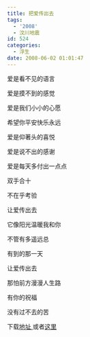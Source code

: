 ```yaml
---
title: 把爱传出去
tags:
  - '2008'
  - 汶川地震
id: 524
categories:
  - 浮生
date: 2008-06-02 01:01:47
---
```


爱是看不见的语言

爱是摸不到的感觉

爱是我们小小的心愿

希望你平安快乐永远

爱是仰著头的喜悦

爱是说不出的感谢

爱是每天多付出一点点

双手合十

不在乎考验

让爱传出去

它像阳光温暖我和你

不管有多遥远总

有到的那一天

让爱传出去

那怕前方漫漫人生路

有你的祝福

没有过不去的苦

下载[地址 ](http://zjc.ccit.js.cn/me/qq/mp3/love.mp3)或者[](http://zjc.ccit.js.cn/me/qq/mp3/love.mp3)[这里](http://danielfree.fileave.com/love.mp3 )